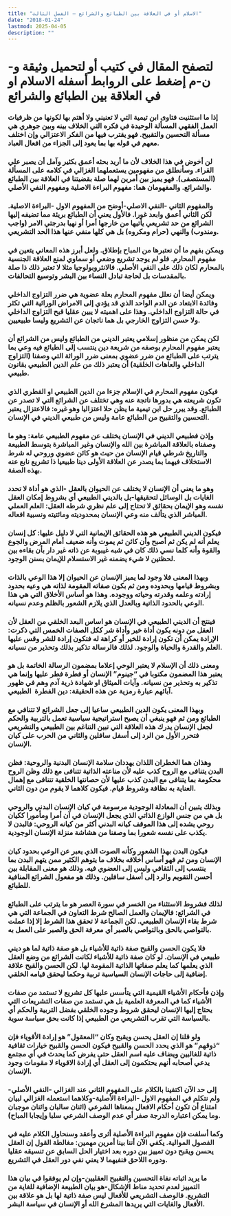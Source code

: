 ```yaml
---
title: "الاسلام أو في العلاقة بين الطبائع والشرائع – الفصل الثالث"
date: "2018-01-24"
lastmod: 2025-04-05
description: ""
---
```

# **لتصفح المقال في كتيب أو لتحميل وثيقة و-ن-م إضغط على الروابط أسفله** **الاسلام او في العلاقة بين الطبائع والشرائع**

### إذا ما استثنيت فتاوى ابن تيمية التي لا تعنيني ولا أهتم بها لكونها من ظرفيات العمل الفقهي المسألة الوحيدة في فكره التي الخلاف بينه وبين جوهري هي مسألة التحسين والتقبيح. فهو يقترب فيها من الفكر الاعتزالي وإن اختلف معهم في قوله بها بما يعود إلى الجزاء من افعال العباد.

### لن أخوض في هذا الخلاف لأن ما أريد بحثه أعمق بكثير وآمل أن يصبر علي القراء. وسأنطلق من مفهومين يستعملهما الغزالي في كلامه على المسألة (المستصفى). فهو يميز بين أمرين لهما صلة بقضيتنا في العلاقة بين الطبائع والشرائع. والمفهومان هما: مفهوم البراءة الاصلية ومفهوم النفي الأصلي.

### والمفهوم الثاني -النفي الاصلي-أوضح من المفهوم الاول -البراءة الاصلية. لكن الثاني أعمق وابعد غورا. فالأول يعني أن الطبائع بريئة مما تضيفه إليها الشرائع من حد تشريعي يأتيها من خارجها أمرا أو نهيا بدرجتي الامر (واجب ومندوب) والنهي (حرام ومكروه) بل هي كلها منفي عنها هذا الحد التشريعي.

### ويمكن بفهم ما أن نعتبرها من المباح بإطلاق. ولعل أبرز هذه المعاني يتعين في مفهوم المحارم. فلو لم يوجد تشريع وضعي أو سماوي لمنع العلاقة الجنسية بالمحارم لكان ذلك على النفي الأصلي. فالانثروبولوجيا مثلا لا تعتبر ذلك ذا صلة بالمقدسات بل لحاجة تبادل النساء بين البشر وتوسيع التحالفات.

### ويمكن أيضا أن نعلل مفهوم المحارم بعلة عضوية هي ضرر التزاوج الداخلي وفائدة الابتعاد عن الدم الواحد الذي قد يؤدي إلى الامراض الوراثية التي تكثر في حالة التزاوج الداخلي. وهذا على اهميته لا يبين عقليا قبح التزاوج الداخلي ولا حسن التزاوج الخارجي بل هما ناتجان عن التشريع وليسا طبيعيين.

### لكن يمكن من منظور إسلامي يعتبر الديني من الطبائع وليس من الشرائع أن يعتبر مفهوم المحارم بوصفه من شريعة دين ينتسب إلى الطبائع فيه وعي بما يترتب على الطبائع من ضرر عضوي بمعنى ضرر الوراثة التي وصفنا (التزاوج الداخلي والعاهات الخلقية) أن يعتبر ذلك من علم الدين الطبيعي بقانون طبيعي.

### فيكون مفهوم المحارم في الإسلام جزءا من الدين الطبيعي او الفطري الذي تكون شريعته هي بدورها ناتجة عنه وهي تختلف عن الشرائع التي لا تصدر عن الطبائع. وقد يبرر حل ابن تيمية ما يظن حلا اعتزاليا وهو غيره: فالاعتزال يعتبر التحسين والتقبيح من الطبائع عامة وليس من طبيعي الديني في الإنسان.

### وإذن فطبيعي الديني في الإنسان يختلف عن مفهوم الطبيعي عامة: وهو ما وصفناه بالعلاقة المباشرة بين الله والإنسان وغير المباشرة بتوسط الطبيعة والتاريخ شرطي قيام الإنسان من حيث هو كائن عضوي وروحي له شرط الاستخلاف فيهما بما يصدر عن العلاقة الأولى دينا طبيعيا ذا تشريع نابع عنه بهذه الصفة.

### وهو ما يعني أن الإنسان لا يختلف عن الحيوان بالعقل -الذي هو أداة لا تحدد الغايات بل الوسائل لتحقيقها-بل بالديني الطبيعي أي بشروط إمكان العقل نفسه وهو الإيمان بحقائق لا تحتاج إلى علم نظري شرطه العقل: العلم العملي المباشر الذي يتألف منه وعي الإنسان بمحدوديته ومائتيته ونسبية افعاله.

### فيكون الديني الطبيعي هو هذه الحقائق الإيمانية التي لا دليل عليها: كل إنسان يعلم أنه لم يكن ثم أصبح وأن كائن ثم يموت وأنه ضعيف أمام المرض والجوع والقوة وأنه كلما نسي ذلك كان في شبه غيبوبة عن ذاته غير دار بأن بقاءه بين لحظتين لا شيء يضمنه غير الاستسلام للإيمان بسنن الوجود.

### وبهذا المعنى فلا وجود لما يميز الإنسان عن الحيوان إلا هذا الوعي بالذات وبشروط قيامها وبحدوده ومن ثم بكون صفاته المقومة لذاته هي وعيه بحدود إرادته وعلمه وقدرته وحياته ووجوده. وهذا هو أساس الأخلاق التي هي هذا الوعي بالحدود الذاتية وبالعدل الذي يلازم الشعور بالظلم وعدم نسيانه.

### فينتج أن الديني الطبيعي في الإنسان هو اساس البعد الخلقي من العقل لأن العقل من دونه يكون أداة خير وأداة شر ككل الصفات الخمس التي ذكرت: الإرادة يمكن أن تكون إرادة للخير أو كراهة له فتكون إرادة للشر وقس عليها العلم والقدرة والحياة والوجود. لذلك فالرسالة تذكير بذلك وتحذير من نسيانه.

### ومعنى ذلك أن الإسلام لا يعتبر الوحي إعلاما بمضمون الرسالة الخاتمة بل هو يعتبر هذا المضمون مكتوبا في “جينوم” الإنسان أو فطرة فطر عليها وإنما هي تذكير به وتحذير من نسيانه. وآيات الميثاق او شهادة ذرية آدم وهم في ظهور آبائهم عبارة رمزية عن هذه الحقيقة: دين الفطرة  الطبيعي.

### وبهذا المعنى يكون الدين الطبيعي ساعيا إلى جعل الشرائع لا تتنافي مع الطبائع ومن ثم فهو ينبغي أن يصبح استراتيجية سياسية تعمل بالتربية والحكم لجعل الإنسان يدرك هذه العلاقة التي تبين التناغم بين الطبيعي والتشريعي فتحرر الأول من الرد إلى أسفل سافلين والثاني من الحرب على كيان الإنسان.

### وهذان هما الخطران اللذان يهددان سلامة الإنسان البدنية والروحية: فظن البدن يتنافى مع الروح كذب عليه لأن مناعته الذاتية تتنافى مع ذلك وظن الروح محكومة بما يتنافى مع البدن كذب عليها لأن حصانتها الخلقية تتنافى مع إهمال العناية به نظافة وشروط قيام. فيكون كلاهما لا يقوم من دون الثاني.

### وبذلك يتبين أن المعادلة الوجودية مرسومة في كيان الإنسان البدني والروحي بل هي من جنس الوازع الذاتي الذي يجعل الإنسان في آن أمرا ومأمورا ككيان روحي يشده إلى هذا الموقف كيانه البدني أكثر من كيانه الروحي: فالبدن لا يكذب على نفسه شعورا بما وصفنا من هشاشة منزلة الإنسان الوجودية.

### فيكون البدن بهذا الشعور وكأنه الصوت الذي يعبر عن الوعي بحدود كيان الإنسان ومن ثم فهو أساس أخلاقه بخلاف ما يتوهم الكثير ممن يتهم البدن بما ينتسب إلى الثقافي وليس إلى العضوي فيه. وذلك هو معنى المقابلة بين أحسن التقويم والرد إلى أسفل سافلين. وذلك هو مفعول الشرائع المنافية للطبائع.

### لذلك فشروط الاستثناء من الخسر في سورة العصر هو ما يترتب على الطبائع في الشرائع: فالإيمان والعمل الصالح شرط التعاون في الجماعة التي هي شرط بقاء الإنسان الطبيعي. لكن الجماعة لا تحقق هذا الشرط إلا إذا عملت بالتواصي بالحق وبالتواصي بالصبر أي معرفة الحق والصبر على العمل به.

### فلا يكون الحسن والقبح صفة ذاتية للأشياء بل هو صفة ذاتية لما هو ديني طبيعي في الإنسان. لو كان صفة ذاتية للأشياء لكانت الشرائع من وضع العقل الذي يعلمها كما يعلم صفاتها الذاتية المقومة لها. لكن الحسن والقبح علاقة إضافية إلى حاجات الإنسان السياسية تربية وحكما ليحقق قيامه الخلقي.

### وإذن فأحكام الأشياء القيمية التي يتأسس عليها كل تشريع لا تستمد من صفات الأشياء كما في المعرفة العلمية بل هي تستمد من صفات التشريعات التي يحتاج إليها الإنسان ليحقق شروط وجوده الخلقي بفضل التربية والحكم أي بالسياسة التي تقرب التشريعي من الطبيعي إذا كانت بحق سياسة سوية.

### ولو قلنا إن العقل يحسن ويقبح وكان “المعقول” هو إرادة الأقوياء فإن “ذوقهم” هو الذي يحدد الحسن والقبيح فيكون الحسن والقبيح خيارات ثقافية ذاتية للغالبين ويضاف عليه اسم العقل حتى يفرض كما يحدث في أي مجتمع يدعي أصحابه أنهم يحتكمون إلى العقل أي إرادة الاقوياء لا مقومات وجود الإنسان.

### إلى حد الآن اكتفينا بالكلام على المفهوم الثاني عند الغزالي -النفي الأصلي-ولم نتكلم في المفهوم الاول -البراءة الأصلية-وكلاهما استعمله الغزالي لبيان امتناع أن تكون أحكام الافعال بمعناها الشرعي (اثنان سالبان واثنان موجبان وما يمكن اعتباره الدرجة صفر أي عدم الوصف الشرعي سلبا وإيجابا المباح).

### وكما أسلفت فإن مفهوم البراءة الأصلية أثرى وأعقد وسنحاول الكلام عليه في الفصول الموالية. يكفي الآن أننا بينا أمرين مهمين: مغالطة القول إن العقل يحسن ويقبح دون تمييز بين دوره بعد اختيار الحل السابق عن تنسيقه عقليا ودوره اللاحق فنفيهما لا يعني نفي دور العقل في التشريع.

### ما يريد اثباته نفاة التحسين والتقبيح العقليين-وإن لم يوفقوا في بيان هذا التمييز لعدم تحديد مناط الإشكال-هو بيان الطبيعة الإضافية للغاية من التشريع. فالوصف التشريعي للأفعال ليس صفة ذاتية لها بل هو علاقة بين الأفعال والغايات التي يريدها المشرع الله أو الإنسان في سياسة البشر.

###

